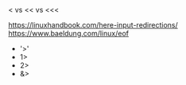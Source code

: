 < vs << vs <<<

https://linuxhandbook.com/here-input-redirections/ \
https://www.baeldung.com/linux/eof

- '>'
- 1>
- 2>
- &>
